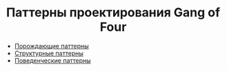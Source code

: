 <h1 align="center">
   Паттерны проектирования Gang of Four
</h1>

- [Порождающие паттерны](https://github.com/evilpeopletyranny/JavaDesignPatterns/tree/main/patterns/src/creational)
- [Структурные паттерны](https://github.com/evilpeopletyranny/JavaDesignPatterns/tree/main/patterns/src/structural)
- [Поведенческие паттерны](https://github.com/evilpeopletyranny/JavaDesignPatterns/tree/main/patterns/src/behavior)